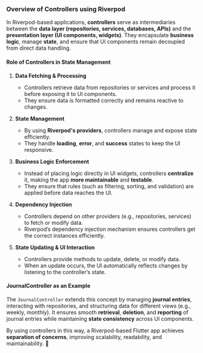 ### **Overview of Controllers using Riverpod**

In Riverpod-based applications, **controllers** serve as intermediaries between the **data layer (repositories, services, databases, APIs)** and the **presentation layer (UI components, widgets)**. They encapsulate **business logic**, manage **state**, and ensure that UI components remain decoupled from direct data handling.

#### **Role of Controllers in State Management**
1. **Data Fetching & Processing**
    - Controllers retrieve data from repositories or services and process it before exposing it to UI components.
    - They ensure data is formatted correctly and remains reactive to changes.

2. **State Management**
    - By using **Riverpod's providers**, controllers manage and expose state efficiently.
    - They handle **loading**, **error**, and **success** states to keep the UI responsive.

3. **Business Logic Enforcement**
    - Instead of placing logic directly in UI widgets, controllers **centralize** it, making the app **more maintainable** and **testable**.
    - They ensure that rules (such as filtering, sorting, and validation) are applied before data reaches the UI.

4. **Dependency Injection**
    - Controllers depend on other providers (e.g., repositories, services) to fetch or modify data.
    - Riverpod’s dependency injection mechanism ensures controllers get the correct instances efficiently.

5. **State Updating & UI Interaction**
    - Controllers provide methods to update, delete, or modify data.
    - When an update occurs, the UI automatically reflects changes by listening to the controller’s state.

#### **JournalController as an Example**
The `JournalController` extends this concept by managing **journal entries**, interacting with repositories, and structuring data for different views (e.g., weekly, monthly). It ensures smooth **retrieval**, **deletion**, and **reporting** of journal entries while maintaining **state consistency** across UI components.

By using controllers in this way, a Riverpod-based Flutter app achieves **separation of concerns**, improving scalability, readability, and maintainability. 🚀